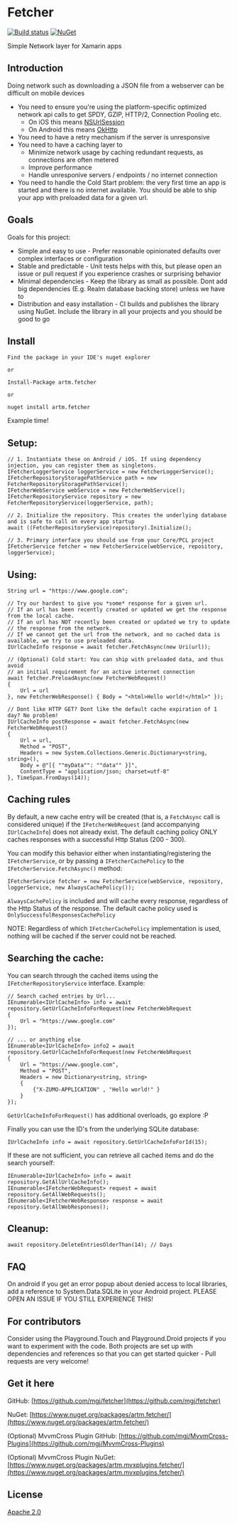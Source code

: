 # Fetcher

[![Build status](https://ci.appveyor.com/api/projects/status/github/mgj/fetcher?svg=true)](https://ci.appveyor.com/project/mgj/fetcher)
[![NuGet](https://img.shields.io/nuget/v/artm.fetcher.svg)](https://www.nuget.org/packages/artm.fetcher/)

Simple Network layer for Xamarin apps

## Introduction

Doing network such as downloading a JSON file from a webserver can be difficult on mobile devices

* You need to ensure you're using the platform-specific optimized network api calls to get SPDY, GZIP, HTTP/2, Connection Pooling etc.
  * On iOS this means [NSUrlSession](https://developer.apple.com/reference/foundation/urlsession)
  * On Android this means [OkHttp](http://square.github.io/okhttp/)
* You need to have a retry mechanism if the server is unresponsive
* You need to have a caching layer to
  * Minimize network usage by caching redundant requests, as connections are often metered
  * Improve performance
  * Handle unresponive servers / endpoints / no internet connection
* You need to handle the Cold Start problem: the very first time an app is started and there is no internet available. You should be able to ship your app with preloaded data for a given url.

## Goals
Goals for this project:

 * Simple and easy to use - Prefer reasonable opinionated defaults over complex interfaces or configuration
 * Stable and predictable - Unit tests helps with this, but please open an issue or pull request if you experience crashes or surprising behavior
 * Minimal dependencies - Keep the library as small as possible. Dont add big dependencies (E.g. Realm database backing store) unless we have to
 * Distribution and easy installation - CI builds and publishes the library using NuGet. Include the library in all your projects and you should be good to go

## Install

```
Find the package in your IDE's nuget explorer

or

Install-Package artm.fetcher

or

nuget install artm.fetcher

```

Example time!

## Setup:

```
// 1. Instantiate these on Android / iOS. If using dependency injection, you can register them as singletons.
IFetcherLoggerService loggerService = new FetcherLoggerService();
IFetcherRepositoryStoragePathService path = new FetcherRepositoryStoragePathService();
IFetcherWebService webService = new FetcherWebService();
IFetcherRepositoryService repository = new FetcherRepositoryService(loggerService, path);

// 2. Initialize the repository. This creates the underlying database and is safe to call on every app startup
await ((FetcherRepositoryService)repository).Initialize();

// 3. Primary interface you should use from your Core/PCL project
IFetcherService fetcher = new FetcherService(webService, repository, loggerService);
```

## Using:

```
String url = "https://www.google.com";

// Try our hardest to give you *some* response for a given url. 
// If an url has been recently created or updated we get the response from the local cache.
// If an url has NOT recently been created or updated we try to update 
// the response from the network. 
// If we cannot get the url from the network, and no cached data is available, we try to use preloaded data.
IUrlCacheInfo response = await fetcher.FetchAsync(new Uri(url));

// (Optional) Cold start: You can ship with preloaded data, and thus avoid
// an initial requirement for an active internet connection
await fetcher.PreloadAsync(new FetcherWebRequest()
{
    Url = url
}, new FetcherWebResponse() { Body = "<html>Hello world!</html>" });

// Dont like HTTP GET? Dont like the default cache expiration of 1 day? No problem!
IUrlCacheInfo postResponse = await fetcher.FetchAsync(new FetcherWebRequest()
{
    Url = url,
    Method = "POST",
    Headers = new System.Collections.Generic.Dictionary<string, string>(),
    Body = @"[{ ""myData"": ""data"" }]",
    ContentType = "application/json; charset=utf-8"
}, TimeSpan.FromDays(14));
```

## Caching rules

By default, a new cache entry will be created (that is, a `FetchAsync` call is considered unique) if the `IFetcherWebRequest` (and accompanying `IUrlCacheInfo`) does not already exist. The default caching policy ONLY caches responses with a successful Http Status (200 - 300).

You can modify this behavior either when instantiating/registering the `IFetcherService`, or by passing a `IFetcherCachePolicy` to the `IFetcherService.FetchAsync()` method:

```
IFetcherService fetcher = new FetcherService(webService, repository, loggerService, new AlwaysCachePolicy());
```

`AlwaysCachePolicy` is included and will cache every response, regardless of the Http Status of the response. The default cache policy used is `OnlySuccessfulResponsesCachePolicy`

NOTE: Regardless of which `IFetcherCachePolicy` implementation is used, nothing will be cached if the server could not be reached.

## Searching the cache:

You can search through the cached items using the `IFetcherRepositoryService` interface. Example:

```
// Search cached entries by Url...
IEnumerable<IUrlCacheInfo> info = await repository.GetUrlCacheInfoForRequest(new FetcherWebRequest
{
    Url = "https://www.google.com"
});

// ... or anything else
IEnumerable<IUrlCacheInfo> info2 = await repository.GetUrlCacheInfoForRequest(new FetcherWebRequest
{
    Url = "https://www.google.com",
    Method = "POST",
    Headers = new Dictionary<string, string>
    {
        {"X-ZUMO-APPLICATION" , "Hello world!" }
    }
});
```

`GetUrlCacheInfoForRequest()` has additional overloads, go explore :P

Finally you can use the ID's from the underlying SQLite database:

```
IUrlCacheInfo info = await repository.GetUrlCacheInfoForId(15);
```

If these are not sufficient, you can retrieve all cached items and do the search yourself:

```
IEnumerable<IUrlCacheInfo> info = await repository.GetAllUrlCacheInfo();
IEnumerable<IFetcherWebRequest> request = await repository.GetAllWebRequests();
IEnumerable<IFetcherWebResponse> response = await repository.GetAllWebResponses();
```

## Cleanup:

```
await repository.DeleteEntriesOlderThan(14); // Days
```

## FAQ

On android if you get an error popup about denied access to local libraries, add a reference to System.Data.SQLite in your Android project. PLEASE OPEN AN ISSUE IF YOU STILL EXPERIENCE THIS!

## For contributors

Consider using the Playground.Touch and Playground.Droid projects if you want to experiment with the code. Both projects are set up with dependencies and references so that you can get started quicker - Pull requests are very welcome!


## Get it here

GitHub: [https://github.com/mgj/fetcher](https://github.com/mgj/fetcher)

NuGet: [https://www.nuget.org/packages/artm.fetcher/](https://www.nuget.org/packages/artm.fetcher/)

(Optional) MvvmCross Plugin GitHub: [https://github.com/mgj/MvvmCross-Plugins](https://github.com/mgj/MvvmCross-Plugins)

(Optional) MvvmCross Plugin NuGet: [https://www.nuget.org/packages/artm.mvxplugins.fetcher/](https://www.nuget.org/packages/artm.mvxplugins.fetcher/)


## License

[Apache 2.0][apache]

[apache]: https://www.apache.org/licenses/LICENSE-2.0.html